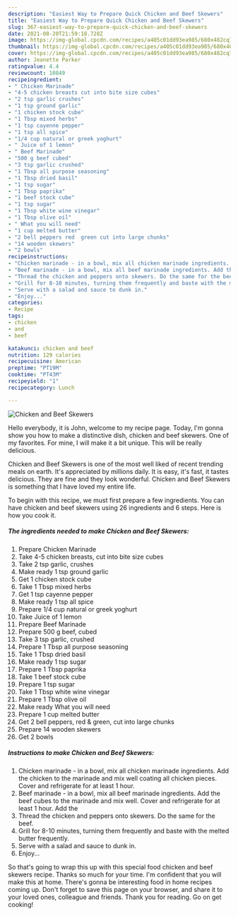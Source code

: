 ```yaml
---
description: "Easiest Way to Prepare Quick Chicken and Beef Skewers"
title: "Easiest Way to Prepare Quick Chicken and Beef Skewers"
slug: 367-easiest-way-to-prepare-quick-chicken-and-beef-skewers
date: 2021-08-20T21:59:18.728Z
image: https://img-global.cpcdn.com/recipes/a405c01dd93ea985/680x482cq70/chicken-and-beef-skewers-recipe-main-photo.jpg
thumbnail: https://img-global.cpcdn.com/recipes/a405c01dd93ea985/680x482cq70/chicken-and-beef-skewers-recipe-main-photo.jpg
cover: https://img-global.cpcdn.com/recipes/a405c01dd93ea985/680x482cq70/chicken-and-beef-skewers-recipe-main-photo.jpg
author: Jeanette Parker
ratingvalue: 4.4
reviewcount: 10849
recipeingredient:
- " Chicken Marinade"
- "4-5 chicken breasts cut into bite size cubes"
- "2 tsp garlic crushes"
- "1 tsp ground garlic"
- "1 chicken stock cube"
- "1 Tbsp mixed herbs"
- "1 tsp cayenne pepper"
- "1 tsp all spice"
- "1/4 cup natural or greek yoghurt"
- " Juice of 1 lemon"
- " Beef Marinade"
- "500 g beef cubed"
- "3 tsp garlic crushed"
- "1 Tbsp all purpose seasoning"
- "1 Tbsp dried basil"
- "1 tsp sugar"
- "1 Tbsp paprika"
- "1 beef stock cube"
- "1 tsp sugar"
- "1 Tbsp white wine vinegar"
- "1 Tbsp olive oil"
- " What you will need"
- "1 cup melted butter"
- "2 bell peppers red  green cut into large chunks"
- "14 wooden skewers"
- "2 bowls"
recipeinstructions:
- "Chicken marinade - in a bowl, mix all chicken marinade ingredients. Add the chicken to the marinade and mix well coating all chicken pieces. Cover and refrigerate for at least 1 hour."
- "Beef marinade - in a bowl, mix all beef marinade ingredients. Add the beef cubes to the marinade and mix well. Cover and refrigerate for at least 1 hour. Add the"
- "Thread the chicken and peppers onto skewers. Do the same for the beef."
- "Grill for 8-10 minutes, turning them frequently and baste with the melted butter frequently."
- "Serve with a salad and sauce to dunk in."
- "Enjoy..."
categories:
- Recipe
tags:
- chicken
- and
- beef

katakunci: chicken and beef 
nutrition: 129 calories
recipecuisine: American
preptime: "PT19M"
cooktime: "PT43M"
recipeyield: "1"
recipecategory: Lunch

---
```



![Chicken and Beef Skewers](https://img-global.cpcdn.com/recipes/a405c01dd93ea985/680x482cq70/chicken-and-beef-skewers-recipe-main-photo.jpg)

Hello everybody, it is John, welcome to my recipe page. Today, I'm gonna show you how to make a distinctive dish, chicken and beef skewers. One of my favorites. For mine, I will make it a bit unique. This will be really delicious.



Chicken and Beef Skewers is one of the most well liked of recent trending meals on earth. It's appreciated by millions daily. It is easy, it's fast, it tastes delicious. They are fine and they look wonderful. Chicken and Beef Skewers is something that I have loved my entire life.


To begin with this recipe, we must first prepare a few ingredients. You can have chicken and beef skewers using 26 ingredients and 6 steps. Here is how you cook it.

<!--inarticleads1-->

##### The ingredients needed to make Chicken and Beef Skewers:

1. Prepare  Chicken Marinade
1. Take 4-5 chicken breasts, cut into bite size cubes
1. Take 2 tsp garlic, crushes
1. Make ready 1 tsp ground garlic
1. Get 1 chicken stock cube
1. Take 1 Tbsp mixed herbs
1. Get 1 tsp cayenne pepper
1. Make ready 1 tsp all spice
1. Prepare 1/4 cup natural or greek yoghurt
1. Take  Juice of 1 lemon
1. Prepare  Beef Marinade
1. Prepare 500 g beef, cubed
1. Take 3 tsp garlic, crushed
1. Prepare 1 Tbsp all purpose seasoning
1. Take 1 Tbsp dried basil
1. Make ready 1 tsp sugar
1. Prepare 1 Tbsp paprika
1. Take 1 beef stock cube
1. Prepare 1 tsp sugar
1. Take 1 Tbsp white wine vinegar
1. Prepare 1 Tbsp olive oil
1. Make ready  What you will need
1. Prepare 1 cup melted butter
1. Get 2 bell peppers, red &amp; green, cut into large chunks
1. Prepare 14 wooden skewers
1. Get 2 bowls




<!--inarticleads2-->

##### Instructions to make Chicken and Beef Skewers:

1. Chicken marinade - in a bowl, mix all chicken marinade ingredients. Add the chicken to the marinade and mix well coating all chicken pieces. Cover and refrigerate for at least 1 hour.
1. Beef marinade - in a bowl, mix all beef marinade ingredients. Add the beef cubes to the marinade and mix well. Cover and refrigerate for at least 1 hour. Add the
1. Thread the chicken and peppers onto skewers. Do the same for the beef.
1. Grill for 8-10 minutes, turning them frequently and baste with the melted butter frequently.
1. Serve with a salad and sauce to dunk in.
1. Enjoy...




So that's going to wrap this up with this special food chicken and beef skewers recipe. Thanks so much for your time. I'm confident that you will make this at home. There's gonna be interesting food in home recipes coming up. Don't forget to save this page on your browser, and share it to your loved ones, colleague and friends. Thank you for reading. Go on get cooking!
